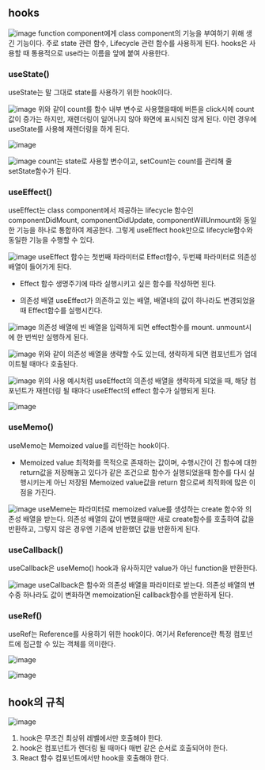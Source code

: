 ## hooks

![image](https://user-images.githubusercontent.com/88424067/193702544-6bff4fb0-0cd2-4981-bfe8-dd6305394c98.png)
function component에게 class component의 기능을 부여하기 위해 생긴 기능이다.
주로 state 관련 함수, Lifecycle 관련 함수를 사용하게 된다. 
hooks은 사용할 때 통용적으로 use라는 이름을 앞에 붙여 사용한다.

### useState()

useState는 말 그대로 state를 사용하기 위한 hook이다.

![image](https://user-images.githubusercontent.com/88424067/193702776-eb4572ce-d23f-4c4b-9208-7bc1554e255e.png)
위와 같이 count를 함수 내부 변수로 사용했을때에 버튼을 click시에 count값이 증가는 하지만, 재렌더링이 일어나지 않아 화면에 표시되진 않게 된다.
이런 경우에 useState를 사용해 재렌더링을 하게 된다.

![image](https://user-images.githubusercontent.com/88424067/193702933-581a3508-663a-414c-adaa-a3815f918909.png)

![image](https://user-images.githubusercontent.com/88424067/193703133-8d1aabc6-8b1f-4a33-8320-86e78533669c.png)
 count는 state로 사용할 변수이고, setCount는 count를 관리해 줄 setState함수가 된다.
 
 ### useEffect()
 
 useEffect는 class component에서 제공하는 lifecycle 함수인 componentDidMount, componentDidUpdate, componentWillUnmount와 동일한 기능을 하나로 통합하여 제공한다.
 그렇게 useEffect hook만으로 lifecycle함수와 동일한 기능을 수행할 수 있다.

![image](https://user-images.githubusercontent.com/88424067/193703868-26ffccc7-3567-4233-b4c5-52ccaecf2eeb.png)
useEffect 함수는 첫번째 파라미터로 Effect함수, 두번쨰 파라미터로 의존성 배열이 들어가게 된다.

* Effect 함수
생명주기에 따라 실행시키고 싶은 함수를 작성하면 된다.

* 의존성 배열
useEffect가 의존하고 있는 배열, 배열내의 값이 하나라도 변경되었을 때 Effect함수를 실행시킨다.

![image](https://user-images.githubusercontent.com/88424067/193704045-696202fd-8855-43bd-b7f9-3d99ff5f9d03.png)
의존성 배열에 빈 배열을 입력하게 되면 effect함수를 mount. unmount시에 한 번씩만 실행하게 된다.

![image](https://user-images.githubusercontent.com/88424067/193704156-51a2c0a8-1e6f-4bcc-b28a-6bf5e986ff1c.png)
위와 같이 의존성 배열을 생략할 수도 있는데, 생략하게 되면 컴포넌트가 업데이트될 때마다 호출된다.

![image](https://user-images.githubusercontent.com/88424067/193704339-a35bbfe2-585e-4fa8-87ad-af0e9b068966.png)
위의 사용 예시처럼 useEffect의 의존성 배열을 생략하게 되었을 때, 해당 컴포넌트가 재렌더링 될 때마다 useEffect의 effect 함수가 실행되게 된다.

![image](https://user-images.githubusercontent.com/88424067/193705312-6cb6019e-f7c0-416c-8434-a0e52fc4b1f2.png)

### useMemo()

useMemo는 Memoized value를 리턴하는 hook이다.

* Memoized value
최적화를 목적으로 존재하는 값이며, 수행시간이 긴 함수에 대한 return값을 저장해놓고 있다가 같은 조건으로 함수가 실행되었을때
함수를 다시 실행시키는게 아닌 저장된 Memoized value값을 return 함으로써 최적화에 많은 이점을 가진다.

![image](https://user-images.githubusercontent.com/88424067/193705908-fe8f22ec-eb12-42fb-a393-43041d0b39c5.png)
useMeme는 파라미터로 memoized value를 생성하는 create 함수와 의존성 배열을 받는다.
의존성 배열의 값이 변했을때만 새로 create함수를 호출하여 값을 반환하고, 그렇지 않은 경우엔 기존에 반환했던 값을 반환하게 된다. 

### useCallback()

useCallback은 useMemo() hook과 유사하지만 value가 아닌 function을 반환한다.

![image](https://user-images.githubusercontent.com/88424067/193706388-2ac1cb97-fd46-46a4-b0d4-fd7e62725ee1.png)
useCallback은 함수와 의존성 배열을 파라미터로 받는다. 의존성 배열의 변수중 하나라도 값이 변화하면 memoization된 callback함수를 반환하게 된다.

### useRef()

useRef는 Reference를 사용하기 위한 hook이다. 여기서 Reference란 특정 컴포넌트에 접근할 수 있는 객체를 의미한다.

![image](https://user-images.githubusercontent.com/88424067/193706719-f0b8ff51-fc1c-464e-8f75-355a85bd11d7.png)

![image](https://user-images.githubusercontent.com/88424067/193706755-cec5e865-df02-47c1-a616-f5b6bdd40eb0.png)

## hook의 규칙

![image](https://user-images.githubusercontent.com/88424067/193707358-3fa15c25-ec1d-4b38-9ad7-f1462cd0da60.png)
1. hook은 무조건 최상위 레벨에서만 호출해야 한다.
2. hook은 컴포넌트가 렌더링 될 때마다 매번 같은 순서로 호출되어야 한다.
3. React 함수 컴포넌트에서만 hook을 호출해야 한다.



